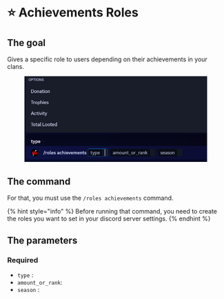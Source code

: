 # ⭐ Achievements Roles

## The goal

Gives a specific role to users depending on their achievements in your clans.

<figure><img src="../../.gitbook/assets/image (118).png" alt=""><figcaption></figcaption></figure>

## The command

For that, you must use the `/roles achievements` command.

{% hint style="info" %}
Before running that command, you need to create the roles you want to set in your discord server settings.
{% endhint %}

## The parameters

### Required

* `type` :&#x20;
* `amount_or_rank`:&#x20;
* `season` :  &#x20;

